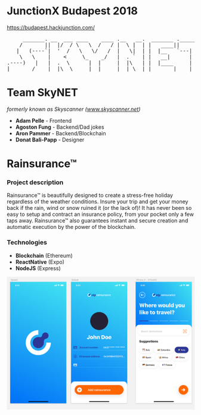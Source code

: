 # JunctionX Budapest 2018
https://budapest.hackjunction.com/

<pre>
     _______. __  ___ ____    ____ .__   __.  _______ .___________.
    /       ||  |/  / \   \  /   / |  \ |  | |   ____||           |
   |   (----`|  '  /   \   \/   /  |   \|  | |  |__   `---|  |----`
    \   \    |    <     \_    _/   |  . `  | |   __|      |  |     
.----)   |   |  .  \      |  |     |  |\   | |  |____     |  |     
|_______/    |__|\__\     |__|     |__| \__| |_______|    |__|     
</pre>

# Team SkyNET 
*formerly known as Skyscanner (www.skyscanner.net)*

- **Adam Pelle** - Frontend
- **Agoston Fung** - Backend/Dad jokes
- **Aron Pammer** - Backend/Blockchain
- **Donat Bali-Papp** - Designer

# Rainsurance&trade;
### Project description
Rainsurance&trade; is beautifully designed to create a stress-free holiday regardless of the weather conditions. Insure your trip and get your money back if the rain, wind or snow ruined it (or the lack of)! It has never been so easy to setup and contract an insurance policy, from your pocket only a few taps away. Rainsurance&trade; also guarantees instant and secure creation and automatic execution by the power of the blockchain. 

### Technologies
 - **Blockchain** (Ethereum)
 - **ReactNative** (Expo)
 - **NodeJS** (Express)

![alt text](https://github.com/eshton/junctionx-bp-2018/blob/master/rainsurance_design/1-2-3.png?raw=true)
